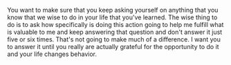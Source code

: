  You want to make sure that you keep asking yourself on anything that you know that we wise to do in your life that you've learned. The wise thing to do is to ask how specifically is doing this action going to help me fulfill what is valuable to me and keep answering that question and don't answer it just five or six times. That's not going to make much of a difference. I want you to answer it until you really are actually grateful for the opportunity to do it and your life changes behavior.